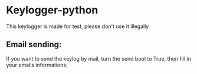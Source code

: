 # Keylogger-python
This keylogger is made for test, please don't use it illegally

## Email sending:
If you want to send the keylog by mail, turn the send bool to True,
then fill in your emails informations.
